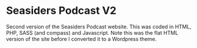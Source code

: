 # Seasiders Podcast V2

Second version of the Seasiders Podcast website.  This was coded in HTML, PHP, SASS (and compass) and Javascript.  Note this was the flat HTML version of the site before I converted it to a Wordpress theme. 


